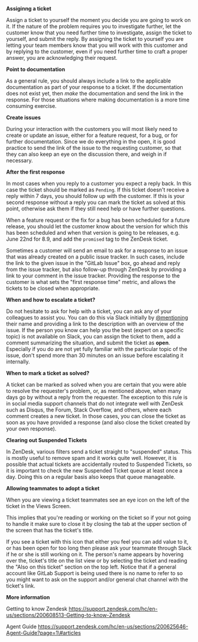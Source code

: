 **Assiginng a ticket**

Assign a ticket to yourself the moment you decide you are going to work on it. If the nature of the problem requires you to investigate further, let the customer know that you need further time to investigate, assign the ticket to yourself, and submit the reply. By assigning the ticket to yourself you are letting your team members know that you will work with this customer and by replying to the customer, even if you need further time to craft a proper answer, you are acknowledging their request.

**Point to documentation**

As a general rule, you should always include a link to the applicable documentation as part of your response to a ticket. If the documentation does not exist yet, then _make_ the documentation and send the link in the response. For those situations where making documentation is a more time consuming exercise.

**Create issues**

During your interaction with the customers you will most likely need to create or update an issue, either for a feature request, for a bug, or for further documentation. Since we do everything in the open, it is good practice to send the link of the issue to the requesting customer, so that they can also keep an eye on the discussion there, and weigh in if necessary.

**After the first response**

In most cases when you reply to a customer you expect a reply back. In this case the ticket should be marked as `Pending`. If this ticket doesn't receive a reply within 7 days, you should follow up with the customer. If this is your second response without a reply you can mark the ticket as solved at this point, otherwise ask them if they still need help or have further questions.

When a feature request or the fix for a bug has been scheduled for a future release, you should let the customer know about the version for which this has been scheduled and when that version is going to be releases, e.g. June 22nd for 8.9, and add the `promised` tag to the ZenDesk ticket.

Sometimes a customer will send an email to ask for a response to an issue that was already created on a public issue tracker. In such cases, include the link to the given issue in the "GitLab Issue" box, go ahead and reply from the issue tracker, but also follow-up through ZenDesk by providing a link to your comment in the issue tracker. Providing the response to the customer is what sets the "first response time" metric, and allows the tickets to be closed when appropriate.

**When and how to escalate a ticket?**

Do not hesitate to ask for help with a ticket, you can ask any of your colleagues to assist you. You can do this via Slack initially by [@mentioning](https://get.slack.help/hc/en-us/articles/205240127-Using-mentions) their name and providing a link to the description with an overview of the issue. If the person you know can help you the best \(expert on a specific topic\) is not available on Slack, you can assign the ticket to them, add a comment summarizing the situation, and submit the ticket as **open**. Especially if you do are not yet fully familiar with the particular topic of the issue, don't spend more than 30 minutes on an issue before escalating it internally.

**When to mark a ticket as solved?**

A ticket can be marked as solved when you are certain that you were able to resolve the requester's problem, or, as mentioned above, when many days go by without a reply from the requester. The exception to this rule is in social media support channels that do not integrate well with ZenDesk such as Disqus, the Forum, Stack Overflow, and others, where each comment creates a new ticket. In those cases, you can close the ticket as soon as you have provided a response \(and also close the ticket created by your own response\).

**Clearing out Suspended Tickets**

In ZenDesk, various filters send a ticket straight to "suspended" status. This is mostly useful to remove spam and it works quite well. However, it is possible that actual tickets are accidentally routed to Suspended Tickets, so it is important to check the new Suspended Ticket queue at least once a day. Doing this on a regular basis also keeps that queue manageable.

**Allowing teammates to adopt a ticket**

When you are viewing a ticket teammates see an eye icon on the left of the ticket in the Views Screen.

This implies that you're reading or working on the ticket so if your not going to handle it make sure to close it by closing the tab at the upper section of the screen that has the ticket's title.

If you see a ticket with this icon that either you feel you can add value to it, or has been open for too long then please ask your teammate through Slack if he or she is still working on it. The person's name appears by hovering over the, ticket's title on the list view or by selecting the ticket and reading the "Also on this ticket" section on the top left. Notice that if a general account like GitLab Support is being used there is no name to refer to so you might want to ask on the support and/or general chat channel with the ticket's link.

**More information**

Getting to know Zendesk https://support.zendesk.com/hc/en-us/sections/200608513-Getting-to-know-Zendesk

Agent Guide https://support.zendesk.com/hc/en-us/sections/200625646-Agent-Guide?page=1\#articles

